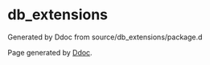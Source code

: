# db_extensions
Generated by Ddoc from source/db_extensions/package.d


Page generated by [Ddoc](http://dlang.org/ddoc.html). 
